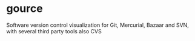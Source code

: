 # gource
Software version control visualization for Git, Mercurial, Bazaar and SVN, with several third party tools also CVS 
